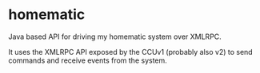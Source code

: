 homematic
=========

Java based API for driving my homematic system over XMLRPC.

It uses the XMLRPC API exposed by the CCUv1 (probably also v2) to send commands and receive events from the system.
